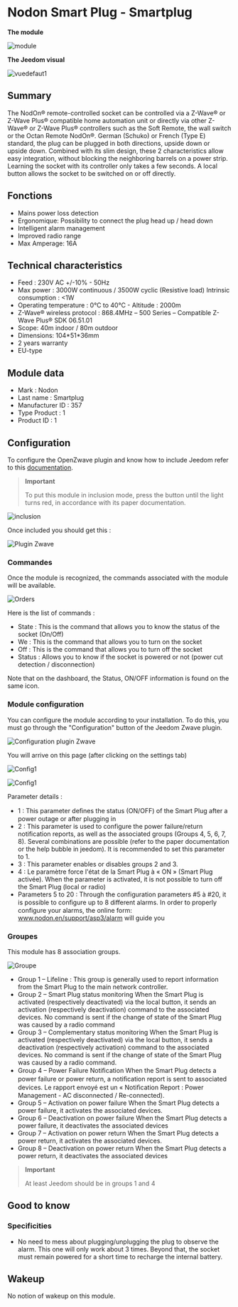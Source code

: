 # Nodon Smart Plug - Smartplug

**The module**

![module](images/nodon.smartplug/module.jpg)

**The Jeedom visual**

![vuedefaut1](images/nodon.smartplug/vuedefaut1.jpg)

## Summary

The NodOn® remote-controlled socket can be controlled via a Z-Wave® or Z-Wave Plus® compatible home automation unit or directly via other Z-Wave® or Z-Wave Plus® controllers such as the Soft Remote, the wall switch or the Octan Remote NodOn®. German (Schuko) or French (Type E) standard, the plug can be plugged in both directions, upside down or upside down. Combined with its slim design, these 2 characteristics allow easy integration, without blocking the neighboring barrels on a power strip. Learning the socket with its controller only takes a few seconds. A local button allows the socket to be switched on or off directly.

## Fonctions

-   Mains power loss detection
-   Ergonomique: Possibility to connect the plug head up / head down
-   Intelligent alarm management
-   Improved radio range
-   Max Amperage: 16A

## Technical characteristics

-   Feed : 230V AC +/-10% - 50Hz
-   Max power : 3000W continuous / 3500W cyclic (Resistive load) Intrinsic consumption : &lt;1W
-   Operating temperature : 0°C to 40°C - Altitude : 2000m
-   Z-Wave® wireless protocol : 868.4MHz – 500 Series – Compatible Z-Wave Plus® SDK 06.51.01
-   Scope: 40m indoor / 80m outdoor
-   Dimensions: 104\*51\*36mm
-   2 years warranty
-   EU-type

## Module data

-   Mark : Nodon
-   Last name : Smartplug
-   Manufacturer ID : 357
-   Type Product : 1
-   Product ID : 1

## Configuration

To configure the OpenZwave plugin and know how to include Jeedom refer to this [documentation](https://doc.jeedom.com/en_US/plugins/automation%20protocol/openzwave/).

> **Important**
>
> To put this module in inclusion mode, press the button until the light turns red, in accordance with its paper documentation.

![inclusion](images/nodon.smartplug/inclusion.jpg)

Once included you should get this :

![Plugin Zwave](images/nodon.smartplug/information.jpg)

### Commandes

Once the module is recognized, the commands associated with the module will be available.

![Orders](images/nodon.smartplug/commandes.jpg)

Here is the list of commands :

-   State : This is the command that allows you to know the status of the socket (On/Off)
-   We : This is the command that allows you to turn on the socket
-   Off : This is the command that allows you to turn off the socket
-   Status : Allows you to know if the socket is powered or not (power cut detection / disconnection)

Note that on the dashboard, the Status, ON/OFF information is found on the same icon.

### Module configuration

You can configure the module according to your installation. To do this, you must go through the "Configuration" button of the Jeedom Zwave plugin.

![Configuration plugin Zwave](images/plugin/bouton_configuration.jpg)

You will arrive on this page (after clicking on the settings tab)

![Config1](images/nodon.smartplug/config1.jpg)

![Config1](images/nodon.smartplug/config2.jpg)

Parameter details :

-   1 : This parameter deﬁnes the status (ON/OFF) of the Smart Plug after a power outage or after plugging in
-   2 : This parameter is used to configure the power failure/return notification reports, as well as the associated groups (Groups 4, 5, 6, 7, 8). Several combinations are possible (refer to the paper documentation or the help bubble in jeedom). It is recommended to set this parameter to 1.
-   3 : This parameter enables or disables groups 2 and 3.
-   4 : Le paramètre force l'état de la Smart Plug à « ON » (Smart Plug activée). When the parameter is activated, it is not possible to turn off the Smart Plug (local or radio)
-   Parameters 5 to 20 : Through the configuration parameters \#5 à \#20, it is possible to conﬁgure up to 8 different alarms. In order to properly configure your alarms, the online form: www.nodon.en/support/asp3/alarm will guide you

### Groupes

This module has 8 association groups.

![Groupe](images/nodon.smartplug/groupe.jpg)

-   Group 1 – Lifeline : This group is generally used to report information from the Smart Plug to the main network controller.
-   Group 2 – Smart Plug status monitoring When the Smart Plug is activated (respectively deactivated) via the local button, it sends an activation (respectively deactivation) command to the associated devices. No command is sent if the change of state of the Smart Plug was caused by a radio command
-   Group 3 – Complementary status monitoring When the Smart Plug is activated (respectively deactivated) via the local button, it sends a deactivation (respectively activation) command to the associated devices. No command is sent if the change of state of the Smart Plug was caused by a radio command.
-   Group 4 – Power Failure Notiﬁcation When the Smart Plug detects a power failure or power return, a notiﬁcation report is sent to associated devices. Le rapport envoyé est un « Notiﬁcation Report : Power Management - AC disconnected / Re-connected).
-   Group 5 – Activation on power failure When the Smart Plug detects a power failure, it activates the associated devices.
-   Group 6 – Deactivation on power failure When the Smart Plug detects a power failure, it deactivates the associated devices
-   Group 7 – Activation on power return When the Smart Plug detects a power return, it activates the associated devices.
-   Group 8 – Deactivation on power return When the Smart Plug detects a power return, it deactivates the associated devices

> **Important**
>
> At least Jeedom should be in groups 1 and 4

## Good to know

### Specificities

-   No need to mess about plugging/unplugging the plug to observe the alarm. This one will only work about 3 times. Beyond that, the socket must remain powered for a short time to recharge the internal battery.

## Wakeup

No notion of wakeup on this module.
